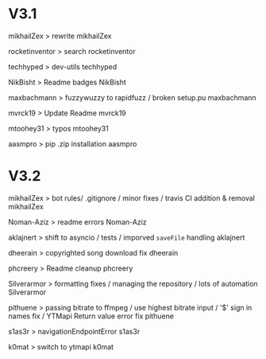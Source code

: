 # V3.1

mikhailZex > rewrite
mikhailZex

rocketinventor > search
rocketinventor

techhyped > dev-utils
techhyped

NikBisht > Readme badges
NikBisht

maxbachmann > fuzzywuzzy to rapidfuzz / broken setup.pu
maxbachmann 

mvrck19 > Update Readme
mvrck19

mtoohey31 > typos
mtoohey31

aasmpro > pip .zip installation
aasmpro


# V3.2

mikhailZex > bot rules/ .gitignore / minor fixes / travis CI addition & removal
mikhailZex

Noman-Aziz > readme errors
Noman-Aziz

aklajnert > shift to asyncio / tests / imporved `saveFile` handling
aklajnert 

dheerain > copyrighted song download fix
dheerain

phcreery > Readme cleanup
phcreery

Silverarmor > formatting fixes / managing the repository / lots of automation
Silverarmor

pithuene > passing bitrate to ffmpeg / use highest bitrate input / '$' sign in names fix /
    YTMapi Return value error fix
pithuene

s1as3r > navigationEndpointError
s1as3r

k0mat > switch to ytmapi
k0mat 